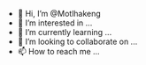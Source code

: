 - 👋 Hi, I’m @Motlhakeng
- 👀 I’m interested in ...
- 🌱 I’m currently learning ...
- 💞️ I’m looking to collaborate on ...
- 📫 How to reach me ...

<!---
Motlhakeng/Motlhakeng is a ✨ special ✨ repository because its `README.md` (this file) appears on your GitHub profile.
You can click the Preview link to take a look at your changes.
--->
